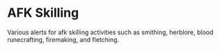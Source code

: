 # AFK Skilling
Various alerts for afk skilling activities such as smithing, herblore, blood runecrafting, firemaking, and fletching.